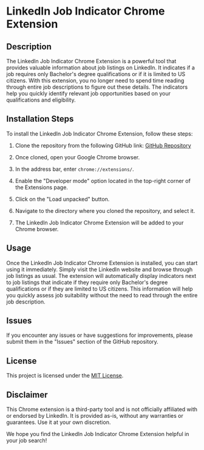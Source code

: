# LinkedIn Job Indicator Chrome Extension

## Description
The LinkedIn Job Indicator Chrome Extension is a powerful tool that provides valuable information about job listings on LinkedIn. It indicates if a job requires only Bachelor's degree qualifications or if it is limited to US citizens. With this extension, you no longer need to spend time reading through entire job descriptions to figure out these details. The indicators help you quickly identify relevant job opportunities based on your qualifications and eligibility.

## Installation Steps
To install the LinkedIn Job Indicator Chrome Extension, follow these steps:

1. Clone the repository from the following GitHub link: [GitHub Repository](https://github.com/SanjayKumarTS/Job-Finder)

2. Once cloned, open your Google Chrome browser.

3. In the address bar, enter `chrome://extensions/`.

4. Enable the "Developer mode" option located in the top-right corner of the Extensions page.

5. Click on the "Load unpacked" button.

6. Navigate to the directory where you cloned the repository, and select it.

7. The LinkedIn Job Indicator Chrome Extension will be added to your Chrome browser.

## Usage
Once the LinkedIn Job Indicator Chrome Extension is installed, you can start using it immediately. Simply visit the LinkedIn website and browse through job listings as usual. The extension will automatically display indicators next to job listings that indicate if they require only Bachelor's degree qualifications or if they are limited to US citizens. This information will help you quickly assess job suitability without the need to read through the entire job description.

## Issues
If you encounter any issues or have suggestions for improvements, please submit them in the "Issues" section of the GitHub repository.

## License
This project is licensed under the [MIT License](https://opensource.org/licenses/MIT).

## Disclaimer
This Chrome extension is a third-party tool and is not officially affiliated with or endorsed by LinkedIn. It is provided as-is, without any warranties or guarantees. Use it at your own discretion.

We hope you find the LinkedIn Job Indicator Chrome Extension helpful in your job search!
